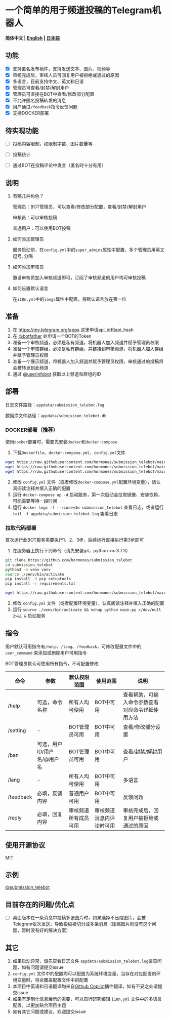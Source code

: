 # 一个简单的用于频道投稿的Telegram机器人

**简体中文 | [English](./README.md) | [日本語](./README_JP.md)**<br>

## 功能
- [x] 支持匿名发布稿件，支持发送文本、图片、视频等
- [x] 审核完成后，审核人员可回复用户被拒绝或通过的原因
- [x] 多语言，目前支持中文、英文和日语
- [x] 管理员可查看/封禁/解封用户
- [x] 管理员可直接在BOT中查看/修改部分配置
- [x] 不允许匿名投稿转发的消息
- [x] 用户通过`/feedback`指令反馈问题
- [x] 支持DOCKER部署

## 待实现功能
- [ ] 投稿内容限制，如限制字数、图片数量等
- [ ] 投稿统计
- [ ] 通过BOT在投稿评论中发言（匿名时十分有用）


## 说明
1. 有哪几种角色？

    管理员：BOT管理员，可以查看/修改部分配置，查看/封禁/解封用户

    审核员：可以审核投稿

    普通用户：可以使用BOT投稿

2. 如何添加管理员

    服务启动前，在`config.yml`中的`super_admins`属性中配置，多个管理员用英文逗号`,`分隔

3. 如何添加审核员

    邀请审核员加入审核频道即可，订阅了审核频道的用户均可审核投稿

4. 如何设置默认语言

    在`i18n.yml`中的`langs`属性中配置，将默认语言放在第一位

## 准备
1. 在 https://my.telegram.org/apps 这里申请api_id和api_hash
2. 在 [@botfather](https://t.me/botfather) 处申请一个BOT的Token
3. 准备一个审核频道，必须是私有频道，将机器人加入频道并赋予管理员权限
4. 准备一个审核群组，必须是私有群组，并链接到审核频道，将机器人加入群组并赋予管理员权限
5. 准备一个展示频道，将机器人加入频道并赋予管理员权限，审核通过的投稿将会被转发到此频道
6. 通过 [@userinfobot](https://t.me/userinfobot) 获取以上频道和群组的ID

## 部署

日志文件路径：`appdata/submission_telebot.log`

数据库文件路径：`appdata/submission_telebot.db`

### DOCKER部署（推荐）

使用`docker`部署时，需要先安装`docker`和`docker-compose`

1. 下载`Dockerfile`、`docker-compose.yml`、`config.yml`文件
```bash
wget https://raw.githubusercontent.com/hormones/submission_telebot/main/Dockerfile -O Dockerfile
wget https://raw.githubusercontent.com/hormones/submission_telebot/main/docker-compose.yml -O docker-compose.yml
wget https://raw.githubusercontent.com/hormones/submission_telebot/main/config_sample.yml -O config.yml
```
2. 修改 `config.yml` 文件（或者修改`docker-compose.yml`配置环境变量），请认真阅读注释并填入正确的配置
3. 运行 `docker-compose up -d` 启动服务，第一次启动会拉取镜像、安装依赖，可能需要等待一段时间
4. 运行 `docker logs -f --since=3m submission_telebot` 查看日志，或者运行 `tail -f appdata/submission_telebot.log` 查看日志

### 拉取代码部署
首次运行此BOT服务需要执行1、2、3步，后续运行直接执行第3步即可

1. 在服务器上执行下列命令（请先安装git，python >= 3.7.3）
```bash
git clone https://github.com/hormones/submission_telebot
cd submission_telebot
python3 -m venv venv
source ./venv/bin/activate
pip install -U pip setuptools
pip install -r requirements.txt

wget https://raw.githubusercontent.com/hormones/submission_telebot/main/config_sample.yml -O config.yml
```
2. 修改 `config.yml` 文件（或者配置环境变量），认真阅读注释并填入正确的配置
3. 运行 `source ./venv/bin/activate && nohup python main.py >/dev/null 2>&1 &` 启动服务


## 指令

用户默认可用指令有`/help`、`/lang`、`/feedback`，可修改配置文件中的 `user_command` 来添加或删除用户可用指令

BOT管理员默认可使用所有指令，不可配置修改

| 命令      | 参数                        | 默认权限范围         | 使用范围                 | 说明                                             |
| --------- | --------------------------- | -------------------- | ------------------------ | ------------------------------------------------ |
| /help     | 可选，命令名称              | 所有人均可使用       | BOT中可用                | 查看帮助，可输入命令参数查看对应命令详细使用方法 |
| /setting  | -                           | BOT管理员可用        | BOT中可用                | 查看/修改部分设置                                |
| /ban      | 可选，用户ID/用户名/@用户名 | BOT管理员可用        | BOT中可用                | 查看/封禁/解封用户                               |
| /lang     | -                           | 所有人均可使用       | BOT中可用                | 多语言                                           |
| /feedback | 必填，反馈内容              | 普通用户可用         | BOT中可用                | 反馈问题                                         |
| /reply    | 必填，回复内容              | 审核频道所有成员可用 | 审核频道消息内评论时可用 | 审核完成后，回复用户被拒绝或通过的原因           |

## 使用开源协议
MIT

## 示例
[@submission_telebot](https://t.me/submission_telebot)

## 目前存在的问题/优化点
- [ ] 桌面版本在一条消息中投稿多张图片时，如果选择不压缩图片，会被Telegram依次发送，导致投稿被切分成多条消息（压缩图片则没有这个问题，暂时没有好的解决方案）

## 其它
1. 如果启动异常，请先查看日志文件 `appdata/submission_telebot.log`排查问题，如有问题请提交issue
1. `config.yml` 文件中的配置均可以配置为系统环境变量，当存在对应配置的环境变量时，将会覆盖配置文件中的配置
1. 本项目中英语和日语翻译均来自[Github Copilot](https://github.com/features/copilot)插件翻译，如有不妥之处请提交issue
1. 如果有定制化信息展示的需要，可以自行研究编辑 `i18n.yml` 文件中的多语言配置，以更加贴合项目主题
1. 如有其它问题或建议，欢迎提交issue